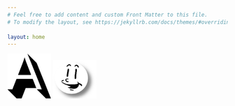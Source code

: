 ```yaml
---
# Feel free to add content and custom Front Matter to this file.
# To modify the layout, see https://jekyllrb.com/docs/themes/#overriding-theme-defaults

layout: home
---
```

<!--
![Cartoon face](/assets/images/face.png){:style="display:block; margin-left: auto; margin-right: auto;"}
-->

<p float="left">
  <img src="/assets/images/white-A.png" width="100" />
  <img src="/assets/images/face.png" width="100" /> 
</p>

